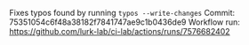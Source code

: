 Fixes typos found by running `typos --write-changes`
Commit: 75351054c6f48a38182f7841747ae9c1b0436de9
Workflow run: https://github.com/lurk-lab/ci-lab/actions/runs/7576682402

